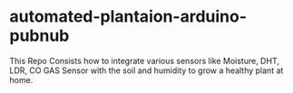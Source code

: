 # automated-plantaion-arduino-pubnub
This Repo Consists how to integrate various sensors like Moisture, DHT, LDR, CO GAS Sensor with the soil and humidity to grow a healthy plant at home.
